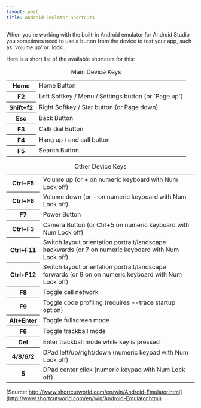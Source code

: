 ```yaml
---
layout: post
title: Android Emulator Shortcuts  
---
```


When you're working with the built-in Android emulator for Android Studio you sometimes need to use a button from the device to test your app, such as 'volume up' or 'lock'.

Here is a short list of the available shortcuts for this:

<table>
  <caption>Main Device Keys</caption>
  <tr>
    <th>Home</th>
    <td>Home Button</td>
  </tr>
  <tr>
    <th>F2</th>
    <td>Left Softkey / Menu / Settings button (or `Page up`)</td>
  </tr>
  <tr>
    <th>Shift+f2</th>
    <td>Right Softkey / Star button (or Page down)</td>
  </tr>
  <tr>
    <th>Esc</th>
    <td>Back Button</td>
  </tr>
  <tr>
    <th>F3</th>
    <td>Call/ dial Button</td>
  </tr>
  <tr>
    <th>F4</th>
    <td>Hang up / end call button</td>
  </tr>
  <tr>
    <th>F5</th>
    <td>Search Button</td>
  </tr>
</table>

<table>
    <caption>Other Device Keys</caption>
    <tr>
        <th>Ctrl+F5</th>
        <td>Volume up (or + on numeric keyboard with Num Lock off)</td>
    </tr>
    <tr>
        <th>Ctrl+F6</th>
        <td>Volume down (or - on numeric keyboard with Num Lock off)</td>
    </tr>
    <tr>
        <th>F7</th>
        <td>Power Button</td>
    </tr>
    <tr>
        <th>Ctrl+F3</th>
        <td>Camera Button (or Ctrl+5 on numeric keyboard with Num Lock off)</td>
    </tr>
    <tr>
        <th>Ctrl+F11</th>
        <td>Switch layout orientation portrait/landscape backwards (or 7 on numeric keyboard with Num Lock off)</td>
    </tr>
    <tr>
        <th>Ctrl+F12</th>
        <td>Switch layout orientation portrait/landscape forwards (or 9 on on numeric keyboard with Num Lock off)</td>
    </tr>
    <tr>
        <th>F8</th>
        <td>Toggle cell network</td>
    </tr>
    <tr>
        <th>F9</th>
        <td>Toggle code profiling (requires --trace startup option)</td>
    </tr>
    <tr>
        <th>Alt+Enter</th>
        <td>Toggle fullscreen mode</td>
    </tr>
    <tr>
        <th>F6</th>
        <td>Toggle trackball mode</td>
    </tr>
    <tr>
        <th>Del</th>
        <td>Enter trackball mode while key is pressed</td>
    </tr>
    <tr>
        <th>4/8/6/2</th>
        <td>DPad left/up/right/down (numeric keypad with Num Lock off)</td>
    </tr>
    <tr>
        <th>5</th>
        <td>DPad center click (numeric keypad with Num Lock off)</td>
    </tr>
</table>

[Source: http://www.shortcutworld.com/en/win/Android-Emulator.html](http://www.shortcutworld.com/en/win/Android-Emulator.html)